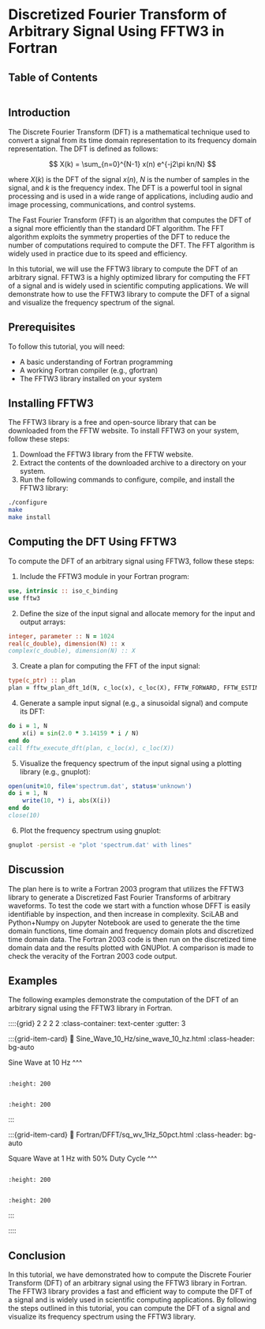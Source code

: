 # Discretized Fourier Transform of Arbitrary Signal Using FFTW3 in Fortran

## Table of Contents

```{tableofcontents}
```

## Introduction
The Discrete Fourier Transform (DFT) is a mathematical technique used to convert a signal from its time domain representation to its frequency domain representation. The DFT is defined as follows:

$$
X(k) = \sum_{n=0}^{N-1} x(n) e^{-j2\pi kn/N}
$$

where $X(k)$ is the DFT of the signal $x(n)$, $N$ is the number of samples in the signal, and $k$ is the frequency index. The DFT is a powerful tool in signal processing and is used in a wide range of applications, including audio and image processing, communications, and control systems.

The Fast Fourier Transform (FFT) is an algorithm that computes the DFT of a signal more efficiently than the standard DFT algorithm. The FFT algorithm exploits the symmetry properties of the DFT to reduce the number of computations required to compute the DFT. The FFT algorithm is widely used in practice due to its speed and efficiency.

In this tutorial, we will use the FFTW3 library to compute the DFT of an arbitrary signal. FFTW3 is a highly optimized library for computing the FFT of a signal and is widely used in scientific computing applications. We will demonstrate how to use the FFTW3 library to compute the DFT of a signal and visualize the frequency spectrum of the signal.

## Prerequisites
To follow this tutorial, you will need:
- A basic understanding of Fortran programming
- A working Fortran compiler (e.g., gfortran)
- The FFTW3 library installed on your system

## Installing FFTW3
The FFTW3 library is a free and open-source library that can be downloaded from the FFTW website. To install FFTW3 on your system, follow these steps:
1. Download the FFTW3 library from the FFTW website.
2. Extract the contents of the downloaded archive to a directory on your system.
3. Run the following commands to configure, compile, and install the FFTW3 library:
```bash
./configure
make
make install
```

## Computing the DFT Using FFTW3
To compute the DFT of an arbitrary signal using FFTW3, follow these steps:
1. Include the FFTW3 module in your Fortran program:
```fortran
use, intrinsic :: iso_c_binding
use fftw3
```
2. Define the size of the input signal and allocate memory for the input and output arrays:
```fortran
integer, parameter :: N = 1024
real(c_double), dimension(N) :: x
complex(c_double), dimension(N) :: X
```
3. Create a plan for computing the FFT of the input signal:
```fortran
type(c_ptr) :: plan
plan = fftw_plan_dft_1d(N, c_loc(x), c_loc(X), FFTW_FORWARD, FFTW_ESTIMATE)
```
4. Generate a sample input signal (e.g., a sinusoidal signal) and compute its DFT:
```fortran
do i = 1, N
    x(i) = sin(2.0 * 3.14159 * i / N)
end do
call fftw_execute_dft(plan, c_loc(x), c_loc(X))
```
5. Visualize the frequency spectrum of the input signal using a plotting library (e.g., gnuplot):
```fortran
open(unit=10, file='spectrum.dat', status='unknown')
do i = 1, N
    write(10, *) i, abs(X(i))
end do
close(10)
```
6. Plot the frequency spectrum using gnuplot:
```bash
gnuplot -persist -e "plot 'spectrum.dat' with lines"
```

## Discussion
The plan here is to write a Fortran 2003 program that utilizes the FFTW3 library to generate a Discretized Fast Fourier Transforms of arbitrary waveforms. To test the code we start with a function whose DFFT is easily identifiable by inspection, and then increase in complexity. SciLAB and Python+Numpy on Jupyter Notebook are used to generate the the time domain functions, time domain and frequency domain plots and discretized time domain data. The Fortran 2003 code is then run on the discretized time domain data and the results plotted with GNUPlot. A comparison is made to check the veracity of the Fortran 2003 code output.

## Examples
The following examples demonstrate the computation of the DFT of an arbitrary signal using the FFTW3 library in Fortran.

::::{grid} 2 2 2 2
:class-container: text-center
:gutter: 3

:::{grid-item-card}
:link: Sine_Wave_10_Hz/sine_wave_10_hz.html
:class-header: bg-auto

Sine Wave at 10 Hz
^^^
```{image} images/sine_wave2_10Hz.jpeg

:height: 200
```
```{image} images/DFFT_mag_sine_wave2_10Hz.jpeg

:height: 200
```
:::

:::{grid-item-card}
:link: Fortran/DFFT/sq_wv_1Hz_50pct.html
:class-header: bg-auto

Square Wave at 1 Hz with 50% Duty Cycle
^^^
```{image} images/sq_wave_1Hz_50pct.jpeg

:height: 200
```
```{image} images/DFFT_mag_sq_wv2_1Hz_50pct.jpeg

:height: 200
```
:::

::::

## Conclusion
In this tutorial, we have demonstrated how to compute the Discrete Fourier Transform (DFT) of an arbitrary signal using the FFTW3 library in Fortran. The FFTW3 library provides a fast and efficient way to compute the DFT of a signal and is widely used in scientific computing applications. By following the steps outlined in this tutorial, you can compute the DFT of a signal and visualize its frequency spectrum using the FFTW3 library.



